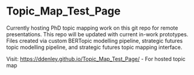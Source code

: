 # Topic_Map_Test_Page
Currently hosting PhD topic mapping work on this git repo for remote presentations.
This repo will be updated with current in-work prototypes.
Files created via custom BERTopic modelling pipeline, strategic futures topic modelling pipeline, and strategic futures topic mapping interface.

Visit: https://ddenley.github.io/Topic_Map_Test_Page/    - For hosted topic map
